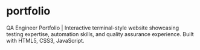 # portfolio
QA Engineer Portfolio | Interactive terminal-style website showcasing testing expertise, automation skills, and quality assurance experience. Built with HTML5, CSS3, JavaScript.
